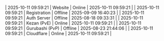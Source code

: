 | 2025-10-11 09:59:21 | Website | Online | 2025-10-11 09:59:21 |
| 2025-10-11 09:59:21 | Registration | Offline | 2025-09-09 16:40:23 |
| 2025-10-11 09:59:21 | Auth Server | Offline | 2025-08-18 09:33:31 |
| 2025-10-11 09:59:21 | Kezan (PvE) | Online | 2025-10-11 09:59:21 |
| 2025-10-11 09:59:21 | Gurubashi (PvP) | Offline | 2025-08-23 21:44:06 |
| 2025-10-11 09:59:21 | Cloudflare | Online | 2025-10-11 09:59:21 |
